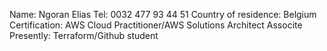 Name: Ngoran Elias
Tel: 0032 477 93 44 51
Country of residence: Belgium
Certification: AWS Cloud Practitioner/AWS Solutions Architect Associte
Presently: Terraform/Github student